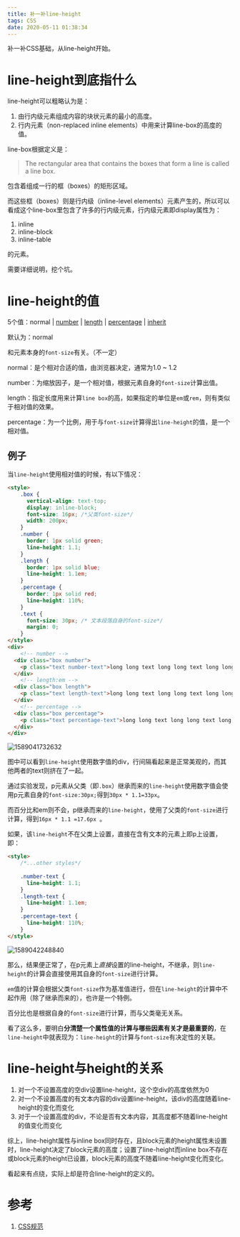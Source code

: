 ```yaml
---
title: 补一补line-height
tags: CSS
date: 2020-05-11 01:38:34
---
```



补一补CSS基础，从line-height开始。

# line-height到底指什么

line-height可以粗略认为是：

1. 由行内级元素组成内容的块状元素的最小的高度。
2. 行内元素（non-replaced inline elements）中用来计算line-box的高度的值。

line-box根据定义是：

> The rectangular area that contains the boxes that form a line is called a line box.

包含着组成一行的框（boxes）的矩形区域。

而这些框（boxes）则是行内级（inline-level elements）元素产生的，所以可以看成这个line-box里包含了许多的行内级元素，行内级元素即display属性为：

1. inline
2. inline-block
3. inline-table

的元素。

需要详细说明，挖个坑。



# line-height的值
<!-- more -->
5个值：normal | [number](https://www.w3.org/TR/CSS2/syndata.html#value-def-number) | [length](https://www.w3.org/TR/CSS2/syndata.html#value-def-length) | [percentage](https://www.w3.org/TR/CSS2/syndata.html#value-def-percentage) | [inherit](https://www.w3.org/TR/CSS2/cascade.html#value-def-inherit)

默认为：normal

和元素本身的`font-size`有关。（不一定）

normal：是个相对合适的值，由浏览器决定，通常为1.0 ~ 1.2

number：为缩放因子，是一个相对值，根据元素自身的`font-size`计算出值。

length：指定长度用来计算`line box`的高，如果指定的单位是`em`或`rem`，则有类似于相对值的效果。

percentage：为一个比例，用于与`font-size`计算得出`line-height`的值，是一个相对值。

## 例子

当`line-height`使用相对值的时候，有以下情况：

```html
<style>
    .box {
      vertical-align: text-top;
      display: inline-block;
      font-size: 16px; /*父类font-size*/
      width: 200px;
    }
    .number {
      border: 1px solid green;
      line-height: 1.1;
    }
    .length {
      border: 1px solid blue;
      line-height: 1.1em;
    }
    .percentage {
      border: 1px solid red;
      line-height: 110%;
    }
    .text {
      font-size: 30px; /* 文本段落自身的font-size*/
      margin: 0;
    }
</style>
<div>
    <!-- number -->
  <div class="box number">
    <p class="text number-text">long long text long long text long long text </p>
  </div>
	<!-- length:em -->
  <div class="box length">
    <p class="text length-text">long long text long long text long long text </p>
  </div>
	<!-- percentage -->
  <div class="box percentage">
    <p class="text percentage-text">long long text long long text long  </p>
  </div>
</div>
```

![1589041732632](C:\Users\lkk\AppData\Roaming\Typora\typora-user-images\1589041732632.png)

图中可以看到`line-height`使用数字值的div，行间隔看起来是正常美观的，而其他两者的text则挤在了一起。

通过实验发现，p元素从父类（即`.box`）继承而来的`line-height`使用数字值会使用p元素自身的`font-size:30px;`得到`30px * 1.1=33px`。

而百分比和em则不会，p继承而来的`line-height`，使用了父类的`font-size`进行计算，得到`16px * 1.1 =17.6px `。

如果，该`line-height`不在父类上设置，直接在含有文本的元素上即p上设置，即：

``` html
<style>
    /*...other styles*/
    
    .number-text {
      line-height: 1.1;
    }
    .length-text {
      line-height: 1.1em;
    }
    .percentage-text {
      line-height: 110%;
    } 
</style>
```

![1589042248840](C:\Users\lkk\AppData\Roaming\Typora\typora-user-images\1589042248840.png)

那么，结果便正常了，在p元素上*直接*设置的line-height，不继承，则`line-height`的计算会直接使用其自身的`font-size`进行计算。

`em`值的计算会根据父类`font-size`作为基准值进行，但在`line-height`的计算中不起作用（除了继承而来的），也许是一个特例。

百分比也是根据自身的`font-size`进行计算，而与父类毫无关系。



看了这么多，要明白**分清楚一个属性值的计算与哪些因素有关才是最重要的**，在`line-height`中就表现为：`line-height`的计算与`font-size`有决定性的关联。

# line-height与height的关系

1. 对一个不设置高度的空div设置line-height，这个空div的高度依然为0
2. 对一个不设置高度的有文本内容的div设置line-height，该div的高度随着line-height的变化而变化
3. 对于一个设置高度的div，不论是否有文本内容，其高度都不随着line-height的值变化而变化

综上，line-height属性与inline box同时存在，且block元素的height属性未设置时，line-height决定了block元素的高度；设置了line-height而inline box不存在或block元素的height已设置，block元素的高度不随着line-height变化而变化。



看起来有点绕，实际上却是符合line-height的定义的。





# 参考

1. [CSS规范](https://www.w3.org/TR/CSS2/visudet.html#propdef-line-height)

